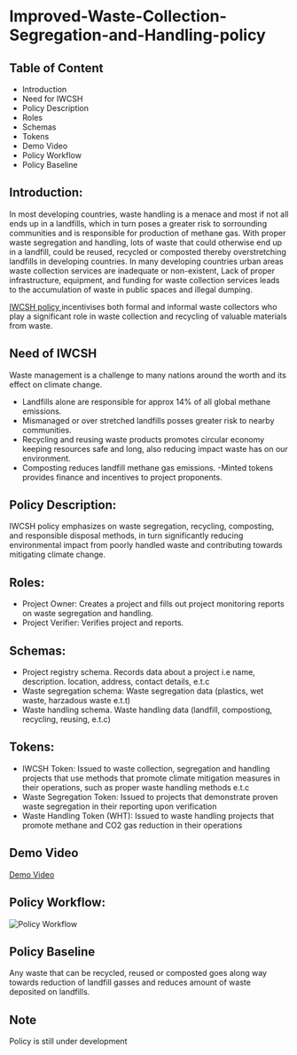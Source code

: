 # Improved-Waste-Collection-Segregation-and-Handling-policy

## Table of Content
- Introduction
- Need for IWCSH
- Policy Description
- Roles
- Schemas
- Tokens
- Demo Video
- Policy Workflow
- Policy Baseline


## Introduction:
In most developing countries, waste handling is a menace and most if not all ends up in a landfills, which in turn poses a greater risk to sorrounding communities and is responsible for  production of methane gas.
With proper waste segregation and handling, lots of waste that could otherwise end up in a landfill, could be reused, recycled or composted thereby overstretching landfills in developing countries.
In many developing countries  urban areas waste collection services are inadequate or non-existent, Lack of proper infrastructure, equipment, and funding for waste collection services leads to the accumulation of waste in public spaces and illegal dumping. 

[IWCSH policy ](https://github.com/kephothoX/guardian/tree/main) incentivises both formal and informal waste collectors who  play a significant role in waste collection and recycling of valuable materials from waste. 


## Need of IWCSH

Waste management is a challenge to many nations around the worth and its effect on climate change.
- Landfills alone are responsible for approx 14% of all global methane emissions.
- Mismanaged or over stretched landfills posses greater risk to nearby communities.
- Recycling and reusing waste products promotes circular economy keeping resources safe and long, also reducing impact waste has on our environment.
- Composting reduces landfill methane gas emissions.
-Minted tokens provides finance and incentives to project proponents.


## Policy Description:
IWCSH policy  emphasizes on waste segregation, recycling, composting, and responsible disposal methods, in turn significantly reducing  environmental impact  from poorly handled waste and contributing  towards mitigating climate change.


## Roles:

- Project Owner:  Creates a project and fills out project monitoring reports on waste segregation and handling.
- Project Verifier:  Verifies project and reports.

## Schemas:
- Project registry schema. Records data about a project i.e name, description. location, address, contact details,  e.t.c
- Waste segregation schema:  Waste segregation data (plastics, wet waste, harzadous waste e.t.t)
- Waste handling schema. Waste handling data (landfill, compostiong, recycling, reusing, e.t.c)

## Tokens:
-  IWCSH Token:   Issued to waste collection, segregation and  handling projects that use methods that promote climate mitigation measures in their operations, such as proper waste handling methods e.t.c
-  Waste Segregation Token: Issued to projects that demonstrate proven waste segregation in their reporting upon verification
-  Waste Handling Token (WHT): Issued to waste handling projects that promote methane and CO2 gas reduction in their operations



## Demo Video
[Demo Video](https://youtu.be/jkLSQY9-jTY)

## Policy Workflow:

![Policy Workflow](https://github.com/kephothoX/guardian/blob/main/Methodology%20Library/Hackathon/IWCSH/Policy_Flow.png)

## Policy Baseline

Any waste that can be recycled, reused or composted goes along way towards reduction of landfill gasses and reduces amount of waste deposited on landfills.

## Note
Policy is still under development

